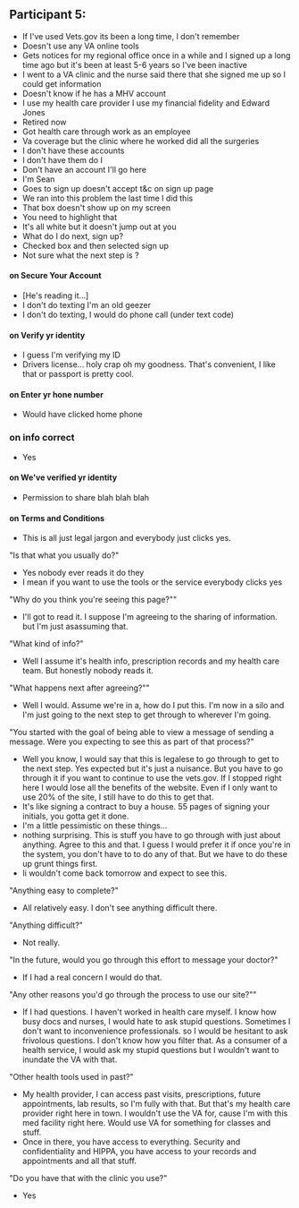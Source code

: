## Participant 5: 


- If I've used Vets.gov its been a long time, I don't remember
- Doesn't use any VA online tools 
- Gets notices for my regional office once in a while and I signed up a long time ago but it's been at least 5-6 years so I've been inactive
- I went to a VA clinic and the nurse said there that she signed me up so I could get information 
- Doesn't know if he has a MHV  account
- I use my health care provider I use my financial fidelity and Edward Jones
- Retired now
- Got health care through work as an employee
- Va coverage but the clinic where he worked did all the surgeries
- I don't have these accounts
- I don't have them do I
- Don't have an account I'll go here
- I'm Sean 
- Goes to sign up doesn't accept t&c on sign up page
- We ran into this problem the last time I did this
- That box doesn't show up on my screen
- You need to highlight that
- It's all white but it doesn't jump out at you
- What do I do next, sign up?
- Checked box and then selected sign up
- Not sure what the next step is ?


#### on Secure Your Account
- [He's reading it...]
- I don't do texting I'm an old geezer
- I don't do texting, I would do phone call (under text code)

#### on Verify yr identity
- I guess I'm verifying my ID
- Drivers license... holy crap oh my goodness. That's convenient, I like that or passport is pretty cool.

#### on Enter yr hone number
- Would have clicked home phone

### on info correct
- Yes

#### on We've verified yr identity
- Permission to share blah blah blah

#### on Terms and Conditions
- This is all just legal jargon and everybody just clicks yes.

"Is that what you usually do?"
- Yes nobody ever reads it do they
- I mean if you want to use the tools or the service everybody clicks yes

"Why do you think you're seeing this page?""
- I'll got to read it. I suppose I'm agreeing to the sharing of information. but I'm just asassuming that. 

"What kind of info?"
- Well I assume it's health info, prescription records and my health care team. But honestly nobody reads it.

"What happens next after agreeing?""
- Well I would. Assume we're in a, how do I put this. I'm now in a silo and I'm just going to the next step to get through to wherever I'm going.

"You started with the goal of being able to view a message of sending a message. Were you expecting to see this as part of that process?"
- Well you know, I would say that this is legalese to go through to get to the next step. Yes expected but it's just a nuisance. But you have to go through it if you want to continue to use the vets.gov. If I stopped right here I would lose all the benefits of the website. Even if I only want to use 20% of the site, I still have to do this to get that.
- It's like signing a contract to buy a house. 55 pages of signing your initials, you gotta get it done.
- I'm a little pessimistic on these things...
- nothing surprising. This is stuff you have to go through with just about anything. Agree to this and that. I guess I would prefer it if once you're in the system, you don't have to to do any of that. But we have to do these up grunt things first.
- Ii wouldn't come back tomorrow and expect to see this.

"Anything easy to complete?"
- All relatively easy. I don't see anything difficult there.

"Anything difficult?"
- Not really.

"In the future, would you go through this effort to message your doctor?"
- If I had a real concern I would do that. 

"Any other reasons you'd go through the process to use our site?""
- If I had questions. I haven't worked in health care myself. I know how busy docs and nurses, I would hate to ask stupid questions. Sometimes I don't want to inconvenience professionals. so I would be hesitant to ask frivolous questions. I don't know how you filter that. As a consumer of a health service, I would ask my stupid questions but I wouldn't want to inundate the VA with that.

"Other health tools used in past?"
- My health provider, I can access past visits, prescriptions, future appointments, lab results, so I'm fully with that. But that's my health care provider right here in town. I wouldn't use the VA for, cause I'm with this med facility right here. Would use VA for something for classes and stuff.
- Once in there, you have access to everything. Security and confidentiality and HIPPA, you have access to your records and appointments and all that stuff.

"Do you have that with the clinic you use?"
- Yes 


